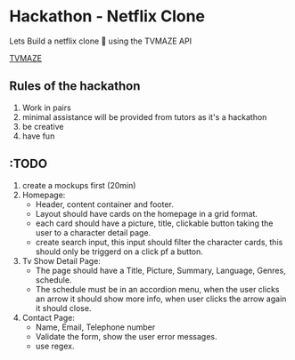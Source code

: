 # Hackathon - Netflix Clone

Lets Build a netflix clone 🚀 using the TVMAZE API 

[TVMAZE](http://www.tvmaze.com/api)

## Rules of the hackathon

1. Work in pairs
2. minimal assistance will be provided from tutors as it's a hackathon
3. be creative
4. have fun

## :TODO

1. create a mockups first (20min) 
2. Homepage:
    - Header, content container and footer.
    - Layout should have cards on the homepage in a grid format.
    - each card should have a picture, title, clickable button taking the user to a character detail page.
    - create search input, this input should filter the character cards, this should only be triggerd on a click pf a button.
3. Tv Show Detail Page:
    - The page should have a Title, Picture, Summary, Language, Genres, schedule.
    - The schedule must be in an accordion menu, when the user clicks an arrow it should show more info, when user clicks the arrow again it should close. 
4. Contact Page:
    - Name, Email, Telephone number
    - Validate the form, show the user error messages.
    - use regex.